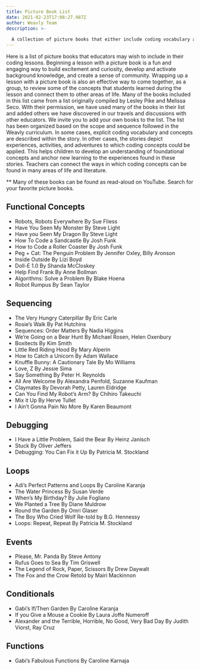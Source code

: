 ```yaml
---
title: Picture Book List
date: 2021-02-23T17:08:27.987Z
author: Weavly Team
description: >-
  
  A collection of picture books that either include coding vocabulary and concepts or depict experiences, activities, and adventures to which coding concepts could be applied.
---
```

Here is a list of picture books that educators may wish to include in their coding lessons. Beginning a lesson with a picture book is a fun and engaging way to build excitement and curiosity, develop and activate background knowledge, and create a sense of community. Wrapping up a lesson with a picture book is also an effective way to come together, as a group, to review some of the concepts that students learned during the lesson and connect them to other areas of life.
Many of the books included in this list came from a list originally compiled by Lesley Pike and Melissa Seco. With their permission, we have used many of the books in their list and added others we have discovered in our travels and discussions with other educators. We invite you to add your own books to the list.
The list has been organized based on the scope and sequence followed in the Weavly curriculum. In some cases, explicit coding vocabulary and concepts are described within the story. In other cases, the stories depict experiences, activities, and adventures to which coding concepts could be applied. This helps children to develop an understanding of foundational concepts and anchor new learning to the experiences found in these stories. Teachers can connect the ways in which coding concepts can be found in many areas of life and literature.

\*\* Many of these books can be found as read-aloud on YouTube. Search for your favorite picture books.

## **Functional Concepts**

* Robots, Robots Everywhere By Sue Fliess
* Have You Seen My Monster By Steve Light
* Have you Seen My Dragon By Steve Light
* How To Code a Sandcastle By Josh Funk
* How to Code a Roller Coaster By Josh Funk
* Peg + Cat: The Penguin Problem By Jennifer Oxley, Billy Aronson
* Inside Outside By Lizi Boyd
* Doll-E 1.0 By Shanda McCloskey
* Help Find Frank By Anne Bollman
* Algorithms: Solve a Problem By Blake Hoena
* Robot Rumpus By Sean Taylor

## **Sequencing**

* The Very Hungry Caterpillar By Eric Carle
* Rosie’s Walk By Pat Hutchins
* Sequences: Order Matters By Nadia Higgins
* We’re Going on a Bear Hunt By Michael Rosen, Helen Oxenbury
* Boxitects By Kim Smith
* Little Red Riding Hood By Mary Alperin
* How to Catch a Unicorn By Adam Wallace
* Knuffle Bunny: A Cautionary Tale By Mo Williams
* Love, Z By Jessie Sima
* Say Something By Peter H. Reynolds
* All Are Welcome By Alexandra Penfold, Suzanne Kaufman
* Claymates By Devorah Petty, Lauren Eldridge
* Can You Find My Robot’s Arm? By Chihiro Takeuchi
* Mix it Up By Herve Tullet
* I Ain’t Gonna Pain No More By Karen Beaumont

## **Debugging**

* I Have a Little Problem, Said the Bear By Heinz Janisch
* Stuck By Oliver Jeffers
* Debugging: You Can Fix it Up By Patricia M. Stockland

## **Loops**

* Adi’s Perfect Patterns and Loops By Caroline Karanja
* The Water Princess By Susan Verde
* When’s My Birthday? By Julie Fogliano
* We Planted a Tree By Diane Muldrow
* Round the Garden By Omri Glaser
* The Boy Who Cried Wolf Re-told by B.G. Hennessy
* Loops: Repeat, Repeat By Patricia M. Stockland

## **Events**

* Please, Mr. Panda By Steve Antony
* Rufus Goes to Sea By Tim Griswell
* The Legend of Rock, Paper, Scissors By Drew Daywalt
* The Fox and the Crow Retold by Mairi Mackinnon

## **Conditionals**

* Gabi’s If/Then Garden By Caroline Karanja
* If you Give a Mouse a Cookie By Laura Joffe Numeroff
* Alexander and the Terrible, Horrible, No Good, Very Bad Day By Judith Viorst, Ray Cruz

## **Functions**

* Gabi’s Fabulous Functions By Caroline Karnaja